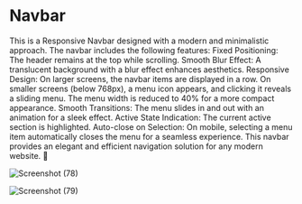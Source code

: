 # Navbar

This is a Responsive Navbar designed with a modern and minimalistic approach. The navbar includes the following features:
Fixed Positioning: The header remains at the top while scrolling.
Smooth Blur Effect: A translucent background with a blur effect enhances aesthetics.
Responsive Design:
On larger screens, the navbar items are displayed in a row.
On smaller screens (below 768px), a menu icon appears, and clicking it reveals a sliding menu.
The menu width is reduced to 40% for a more compact appearance.
Smooth Transitions: The menu slides in and out with an animation for a sleek effect.
Active State Indication: The current active section is highlighted.
Auto-close on Selection: On mobile, selecting a menu item automatically closes the menu for a seamless experience.
This navbar provides an elegant and efficient navigation solution for any modern website. 🚀

![Screenshot (78)](https://github.com/user-attachments/assets/dd2e54f8-1eb1-49c8-b3af-a7931c8d1567)

![Screenshot (79)](https://github.com/user-attachments/assets/7e9ee77d-5fdf-470b-974b-b1e5e0f277fa)
